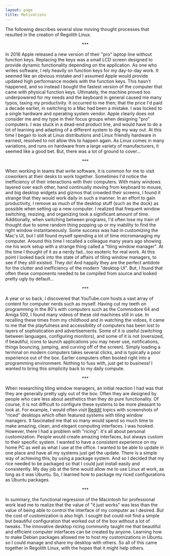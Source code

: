 ```yaml
---
layout: page
title: Motivations
---
```


The following describes several slow moving thought processes that resulted in the creation of Regolith Linux.

<p align="center"> *** </p>


In 2016 Apple released a new version of their "pro" laptop line without function keys.  Replacing the keys was a small LCD screen designed to provide dynamic functionality depending on the application.  As one who writes software, I rely heavily on function keys for my day-to-day work.  It seemed like an obvious mistake and I assumed Apple would provide updated high performance models with the function keys.  This hasn't happened, and so instead I bought the fastest version of the computer that came with physical function keys.  Ultimately, the machine proved too underpowered for my needs and the keyboard in general caused me many typos, taxing my productivity.  It occurred to me then; that the price I'd paid a decade earlier, in switching to a Mac had been a mistake.  I was locked to a single hardware and operating system vendor.  Apple clearly does not consider me and my type in their focus groups when designing "pro" computers.  I was stuck in a dead-end product line, and would have to do a lot of learning and adapting of a different system to dig my way out.  At this time I began to look at Linux distributions and Linux friendly hardware in earnest, resolved to not allow this to happen again.  As Linux comes in many variations, and runs on hardware from a large variety of manufacturers, it seemed like a good bet.  But, there was a lot of ground to cover...

<p align="center"> *** </p>

When working in teams that write software, it is common for me to visit coworkers at their desks to work together. Sometimes I'd notice the inefficiency of their interactions with their computers. With many windows layered over each other, hand continually moving from keyboard to mouse, and big desktop widgets and gizmos that crowded their screens, I found it strange that they would work daily in such a manner.  In an effort to gain productivity, I remove as much of the desktop stuff (such as the dock) as possible when setting up a new computer.  I realized that frequent window switching, resizing, and organizing took a significant amount of time.  Additionally, when switching between programs, I'd often lose my train of thought due to some random thing popping up or my inability to find the right window instantaneously.  Some success was had in customizing the Mac's UI, but I still found myself spending a lot of time micromanaging my computer.  Around this time I recalled a colleague many years ago showing me his work setup with a strange thing called a "tiling window manager".  At the time I thought of it as a nerdy fad...too esoteric for real work.  At this point I looked back into the state of affairs of tiling window managers, to see if they still existed.  They do!  And happily they are the perfect antidote for the clutter and inefficiency of the modern "desktop UI".  But, I found that often these components needed to be compiled from source and looked pretty ugly by default...  

<p align="center"> *** </p>

A year or so back, I discovered that YouTube.com hosts a vast array of content for computer nerds such as myself.  Having cut my teeth on programming in the 80's with computers such as the Commodore 64 and Amiga 500, I found many videos of these old machines still in use.  In recalling these times from my childhood and in watching the vidoes, it came to me that the playfulness and accessibility of computers has been lost to layers of sophistication and advertisements.  Some of it is useful (switching between languages, configuring monitors), and some of it is not (oversized, if beautiful, icons to launch applications you may never use, notifications, things bouncing, jumping, and curving off of the screen).  Simply loading a terminal on modern computers takes several clicks, and is typically a poor experience out of the box.  Earlier computers often booted right into a programming environment.  Nothing to fuss with, just get to business!  I wanted to bring this simplicity back to my daily compute.

<p align="center"> *** </p>

When researching tiling window managers, an initial reaction I had was that they are generally pretty ugly out of the box. Often they are designed by people who care less about aesthetics than they do pure functionality.  Of course, it is not difficult to configure these systems to be more pleasant to look at.  For example, I would often visit [Reddit](https://www.reddit.com/r/unixporn/) topics with screenshots of "riced" desktops which often featured systems with tiling window managers.  It fascinated me that so many would spend so much time to make amazing, clean, and elegant computing interfaces.  I was hooked.  However, there I had a problem with "ricing": it's all about personal customization.  People would create amazing interfaces, but always custom to their specific system.  I wanted to have a consistent experience on my home PC as well as what I use at the office.  I wanted to be able to update in one place and have all my systems just get the update.  There is a simple way of achieving this; by using a package system.  And so I decided that my rice needed to be packaged so that I could just install easily and consistently.  My day job at the time would allow me to use Linux at work, as long as it was Ubuntu.  So, I learned how to package my riced configurations as Ubuntu packages.    

<p align="center"> *** </p>

In summary, the functional regression of the Macintosh for professional work lead me to realize that the value of "it just works" was less than the value of being able to control the interface of my computer as I desired.  *But* the cost of customization is also high.  I sought but could not find a simple but beautiful configuration that worked out of the box without a lot of tweaks.  The innovative desktop ricing community taught me that beautiful and efficient computer interfaces can be created by anyone.   Learning how to make Debian packages allowed me to host my customizations in Ubuntu so I could manage and share my desktop with others.  So all of this came together in Regolith Linux, with the hopes that it might help others.
